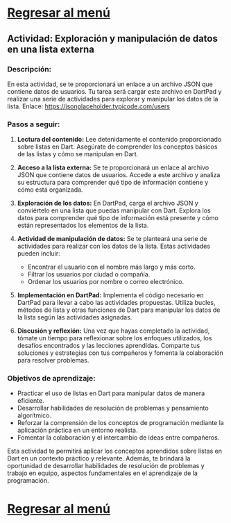 # [Regresar al menú](https://github.com/proyecMariana/guswill_dart-flutter-main/tree/main)

## Actividad: Exploración y manipulación de datos en una lista externa

### Descripción:
En esta actividad, se te proporcionará un enlace a un archivo JSON que contiene datos de usuarios. Tu tarea será cargar este archivo en DartPad y realizar una serie de actividades para explorar y manipular los datos de la lista.
Enlace: https://jsonplaceholder.typicode.com/users
### Pasos a seguir:
1. **Lectura del contenido:** Lee detenidamente el contenido proporcionado sobre listas en Dart. Asegúrate de comprender los conceptos básicos de las listas y cómo se manipulan en Dart.

2. **Acceso a la lista externa:** Se te proporcionará un enlace al archivo JSON que contiene datos de usuarios. Accede a este archivo y analiza su estructura para comprender qué tipo de información contiene y cómo está organizada.

3. **Exploración de los datos:** En DartPad, carga el archivo JSON y conviértelo en una lista que puedas manipular con Dart. Explora los datos para comprender qué tipo de información está presente y cómo están representados los elementos de la lista.

4. **Actividad de manipulación de datos:** Se te planteará una serie de actividades para realizar con los datos de la lista. Estas actividades pueden incluir:
   - Encontrar el usuario con el nombre más largo y más corto.
   - Filtrar los usuarios por ciudad o compañía.
   - Ordenar los usuarios por nombre o correo electrónico.

5. **Implementación en DartPad:** Implementa el código necesario en DartPad para llevar a cabo las actividades propuestas. Utiliza bucles, métodos de lista y otras funciones de Dart para manipular los datos de la lista según las actividades asignadas.

6. **Discusión y reflexión:** Una vez que hayas completado la actividad, tómate un tiempo para reflexionar sobre los enfoques utilizados, los desafíos encontrados y las lecciones aprendidas. Comparte tus soluciones y estrategias con tus compañeros y fomenta la colaboración para resolver problemas.

### Objetivos de aprendizaje:
- Practicar el uso de listas en Dart para manipular datos de manera eficiente.
- Desarrollar habilidades de resolución de problemas y pensamiento algorítmico.
- Reforzar la comprensión de los conceptos de programación mediante la aplicación práctica en un entorno realista.
- Fomentar la colaboración y el intercambio de ideas entre compañeros.

Esta actividad te permitirá aplicar los conceptos aprendidos sobre listas en Dart en un contexto práctico y relevante. Además, te brindará la oportunidad de desarrollar habilidades de resolución de problemas y trabajo en equipo, aspectos fundamentales en el aprendizaje de la programación.


# [Regresar al menú](https://github.com/proyecMariana/guswill_dart-flutter-main/tree/main)